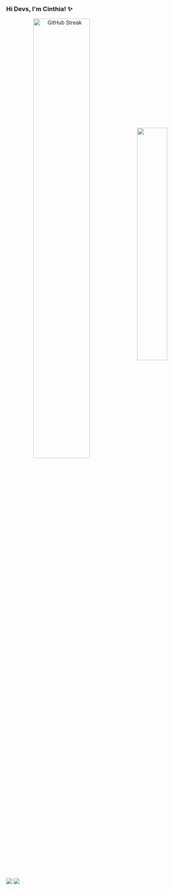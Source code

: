 ### Hi Devs, I'm Cinthia! ✨


 <div  align="center" style="margin-bottom:100px">
    <img width=55% align="center" src="https://github-readme-streak-stats.herokuapp.com?user=robert-sampaio&theme=radical&date_format=j%20M%5B%20Y%5D" alt="GitHub Streak" /></a>
    <img width=40% align="center" src="https://github-readme-stats-git-main-rafaelalexandrino.vercel.app/api/top-langs/?username=robert-sampaio&show_icons=true&theme=radical&layout=compact" />
 </div>

&nbsp;


&nbsp;
&nbsp;
 
  <a href="https://www.linkedin.com/in/cinthiabsouza1997/" target="_blank"><img src="https://img.shields.io/badge/-Linkedin-%230000ff?style=for-the-badge&logo=linkedin&logoColor=white"></a>
  <a href="mailto:cinthiasouza@uni9.edu.br" target="_blank"><img src="https://img.shields.io/badge/-Gmail-%23333?style=for-the-badge&logo=gmail&logoColor=white"></a>
 
